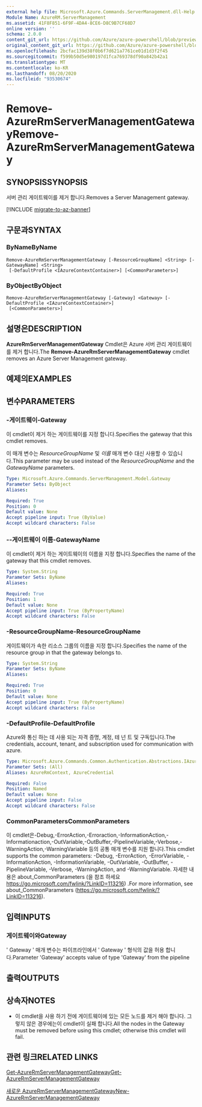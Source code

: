 ```yaml
---
external help file: Microsoft.Azure.Commands.ServerManagement.dll-Help.xml
Module Name: AzureRM.ServerManagement
ms.assetid: 41F8F851-6F9F-4DA4-8CE6-D8C9B7CF68D7
online version: ''
schema: 2.0.0
content_git_url: https://github.com/Azure/azure-powershell/blob/preview/src/ResourceManager/ServerManagement/Commands.ServerManagement/help/Remove-AzureRmServerManagementGateway.md
original_content_git_url: https://github.com/Azure/azure-powershell/blob/preview/src/ResourceManager/ServerManagement/Commands.ServerManagement/help/Remove-AzureRmServerManagementGateway.md
ms.openlocfilehash: 2bcfac139d38f0b6f7d621a7761ce01d1d3f2f45
ms.sourcegitcommit: f599b50d5e980197d1fca769378df90a842b42a1
ms.translationtype: MT
ms.contentlocale: ko-KR
ms.lasthandoff: 08/20/2020
ms.locfileid: "93530674"
---
```

# <span data-ttu-id="56263-101">Remove-AzureRmServerManagementGateway</span><span class="sxs-lookup"><span data-stu-id="56263-101">Remove-AzureRmServerManagementGateway</span></span>

## <span data-ttu-id="56263-102">SYNOPSIS</span><span class="sxs-lookup"><span data-stu-id="56263-102">SYNOPSIS</span></span>
<span data-ttu-id="56263-103">서버 관리 게이트웨이를 제거 합니다.</span><span class="sxs-lookup"><span data-stu-id="56263-103">Removes a Server Management gateway.</span></span>

[!INCLUDE [migrate-to-az-banner](../../includes/migrate-to-az-banner.md)]

## <span data-ttu-id="56263-104">구문과</span><span class="sxs-lookup"><span data-stu-id="56263-104">SYNTAX</span></span>

### <span data-ttu-id="56263-105">ByName</span><span class="sxs-lookup"><span data-stu-id="56263-105">ByName</span></span>
```
Remove-AzureRmServerManagementGateway [-ResourceGroupName] <String> [-GatewayName] <String>
 [-DefaultProfile <IAzureContextContainer>] [<CommonParameters>]
```

### <span data-ttu-id="56263-106">ByObject</span><span class="sxs-lookup"><span data-stu-id="56263-106">ByObject</span></span>
```
Remove-AzureRmServerManagementGateway [-Gateway] <Gateway> [-DefaultProfile <IAzureContextContainer>]
 [<CommonParameters>]
```

## <span data-ttu-id="56263-107">설명은</span><span class="sxs-lookup"><span data-stu-id="56263-107">DESCRIPTION</span></span>
<span data-ttu-id="56263-108">**AzureRmServerManagementGateway** Cmdlet은 Azure 서버 관리 게이트웨이를 제거 합니다.</span><span class="sxs-lookup"><span data-stu-id="56263-108">The **Remove-AzureRmServerManagementGateway** cmdlet removes an Azure Server Management gateway.</span></span>

## <span data-ttu-id="56263-109">예제의</span><span class="sxs-lookup"><span data-stu-id="56263-109">EXAMPLES</span></span>

## <span data-ttu-id="56263-110">변수</span><span class="sxs-lookup"><span data-stu-id="56263-110">PARAMETERS</span></span>

### <span data-ttu-id="56263-111">-게이트웨이</span><span class="sxs-lookup"><span data-stu-id="56263-111">-Gateway</span></span>
<span data-ttu-id="56263-112">이 cmdlet이 제거 하는 게이트웨이를 지정 합니다.</span><span class="sxs-lookup"><span data-stu-id="56263-112">Specifies the gateway that this cmdlet removes.</span></span>

<span data-ttu-id="56263-113">이 매개 변수는 *ResourceGroupName* 및 *이름* 매개 변수 대신 사용할 수 있습니다.</span><span class="sxs-lookup"><span data-stu-id="56263-113">This parameter may be used instead of the *ResourceGroupName* and the *GatewayName* parameters.</span></span>

```yaml
Type: Microsoft.Azure.Commands.ServerManagement.Model.Gateway
Parameter Sets: ByObject
Aliases: 

Required: True
Position: 0
Default value: None
Accept pipeline input: True (ByValue)
Accept wildcard characters: False
```

### <span data-ttu-id="56263-114">--게이트웨이 이름</span><span class="sxs-lookup"><span data-stu-id="56263-114">-GatewayName</span></span>
<span data-ttu-id="56263-115">이 cmdlet이 제거 하는 게이트웨이의 이름을 지정 합니다.</span><span class="sxs-lookup"><span data-stu-id="56263-115">Specifies the name of the gateway that this cmdlet removes.</span></span>

```yaml
Type: System.String
Parameter Sets: ByName
Aliases: 

Required: True
Position: 1
Default value: None
Accept pipeline input: True (ByPropertyName)
Accept wildcard characters: False
```

### <span data-ttu-id="56263-116">-ResourceGroupName</span><span class="sxs-lookup"><span data-stu-id="56263-116">-ResourceGroupName</span></span>
<span data-ttu-id="56263-117">게이트웨이가 속한 리소스 그룹의 이름을 지정 합니다.</span><span class="sxs-lookup"><span data-stu-id="56263-117">Specifies the name of the resource group in that the gateway belongs to.</span></span>

```yaml
Type: System.String
Parameter Sets: ByName
Aliases: 

Required: True
Position: 0
Default value: None
Accept pipeline input: True (ByPropertyName)
Accept wildcard characters: False
```

### <span data-ttu-id="56263-118">-DefaultProfile</span><span class="sxs-lookup"><span data-stu-id="56263-118">-DefaultProfile</span></span>
<span data-ttu-id="56263-119">Azure와 통신 하는 데 사용 되는 자격 증명, 계정, 테 넌 트 및 구독입니다.</span><span class="sxs-lookup"><span data-stu-id="56263-119">The credentials, account, tenant, and subscription used for communication with azure.</span></span>

```yaml
Type: Microsoft.Azure.Commands.Common.Authentication.Abstractions.IAzureContextContainer
Parameter Sets: (All)
Aliases: AzureRmContext, AzureCredential

Required: False
Position: Named
Default value: None
Accept pipeline input: False
Accept wildcard characters: False
```

### <span data-ttu-id="56263-120">CommonParameters</span><span class="sxs-lookup"><span data-stu-id="56263-120">CommonParameters</span></span>
<span data-ttu-id="56263-121">이 cmdlet은-Debug,-ErrorAction,-Erroraction,-InformationAction,-Informationaction,-OutVariable,-OutBuffer,-PipelineVariable,-Verbose,-WarningAction,-WarningVariable 등의 공통 매개 변수를 지원 합니다.</span><span class="sxs-lookup"><span data-stu-id="56263-121">This cmdlet supports the common parameters: -Debug, -ErrorAction, -ErrorVariable, -InformationAction, -InformationVariable, -OutVariable, -OutBuffer, -PipelineVariable, -Verbose, -WarningAction, and -WarningVariable.</span></span> <span data-ttu-id="56263-122">자세한 내용은 about_CommonParameters (을 참조 하세요 https://go.microsoft.com/fwlink/?LinkID=113216) .</span><span class="sxs-lookup"><span data-stu-id="56263-122">For more information, see about_CommonParameters (https://go.microsoft.com/fwlink/?LinkID=113216).</span></span>

## <span data-ttu-id="56263-123">입력</span><span class="sxs-lookup"><span data-stu-id="56263-123">INPUTS</span></span>

### <span data-ttu-id="56263-124">게이트웨이와</span><span class="sxs-lookup"><span data-stu-id="56263-124">Gateway</span></span>
<span data-ttu-id="56263-125">' Gateway ' 매개 변수는 파이프라인에서 ' Gateway ' 형식의 값을 허용 합니다.</span><span class="sxs-lookup"><span data-stu-id="56263-125">Parameter 'Gateway' accepts value of type 'Gateway' from the pipeline</span></span>

## <span data-ttu-id="56263-126">출력</span><span class="sxs-lookup"><span data-stu-id="56263-126">OUTPUTS</span></span>

## <span data-ttu-id="56263-127">상속자</span><span class="sxs-lookup"><span data-stu-id="56263-127">NOTES</span></span>
* <span data-ttu-id="56263-128">이 cmdlet을 사용 하기 전에 게이트웨이에 있는 모든 노드를 제거 해야 합니다. 그렇지 않은 경우에는이 cmdlet이 실패 합니다.</span><span class="sxs-lookup"><span data-stu-id="56263-128">All the nodes in the Gateway must be removed before using this cmdlet; otherwise this cmdlet will fail.</span></span>

## <span data-ttu-id="56263-129">관련 링크</span><span class="sxs-lookup"><span data-stu-id="56263-129">RELATED LINKS</span></span>

[<span data-ttu-id="56263-130">Get-AzureRmServerManagementGateway</span><span class="sxs-lookup"><span data-stu-id="56263-130">Get-AzureRmServerManagementGateway</span></span>](./Get-AzureRmServerManagementGateway.md)

[<span data-ttu-id="56263-131">새로운 AzureRmServerManagementGateway</span><span class="sxs-lookup"><span data-stu-id="56263-131">New-AzureRmServerManagementGateway</span></span>](./New-AzureRmServerManagementGateway.md)


